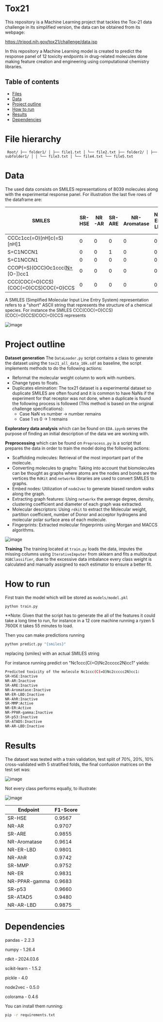 # Tox21

This repository is a Machine Learning project that tackles the Tox-21 data challenge in its simplified version, the data can be obtained from its webpage:

https://tripod.nih.gov/tox21/challenge/data.jsp

In this repository a Machine Learning model is created to predict the response panel of 12 toxicity endpoints in drug-related molecules done making feature creation and engineering using computational chemistry libraries.

## Table of contents
- [Files](#Files)
- [Data](#Data)
- [Project outline](#project-outline)
- [How to run](#how-to-run)
- [Results](#results)
- [Dependencies](#dependencies)

# File hierarchy

<pre><code> Root/ ├── folder1/ │ ├── file1.txt │ └── file2.txt ├── folder2/ │ ├── subfolder1/ │ │ └── file3.txt │ └── file4.txt └── file5.txt </code></pre>



# Data

The used data consists on SMILES representations of 8039 molecules along with the experimental response panel. For illustration the last five rows of the dataframe are:

 | SMILES                                |   SR-HSE |   NR-AR |   SR-ARE |   NR-Aromatase |   NR-ER-LBD |   NR-AhR |   SR-MMP |   NR-ER |   NR-PPAR-gamma |   SR-p53 |   SR-ATAD5 |   NR-AR-LBD |
|---|---|---|---|---|---|---|---|---|---|---|---|---|
| CCCc1cc(=O)[nH]c(=S)[nH]1             |        0 |       0 |        0 |              0 |           0 |        0 |        0 |       0 |               0 |        0 |          0 |           0 
| S=C1NCCN1                             |        0 |       0 |        1 |              0 |           0 |        0 |        0 |       0 |               0 |        0 |          0 |           0 |
| S=C1NCCN1                             |        0 |       0 |        0 |              0 |           0 |        0 |        0 |       0 |               0 |        0 |          0 |           0 |
| CCOP(=S)(OCC)Oc1ccc([N+](=O)[O-])cc1  |        0 |       0 |        0 |              0 |           0 |        1 |        0 |       0 |               0 |        0 |          0 |           0 |
| CCC(COC(=O)CCS)(COC(=O)CCS)COC(=O)CCS |        0 |       0 |        0 |              0 |           0 |        0 |   0 |       0 |               0 |        1 |          0 |           0 |


A SMILES (Simplified Molecular Input Line Entry System) representation refers to a "short" ASCII string that represents the structure of a chemical species. For instance the SMILES CCC(COC(=O)CCS)(COC(=O)CCS)COC(=O)CCS represents

![image](/assets/Molecule.png)

# Project outline

**Dataset generation** The `DataLoader.py` script contains a class to generate the dataset using the `tox21_all_data_10k.sdf` as baseline, the script implements methods to do the following actions:
 * Reformat the molecular weight column to work with numbers.
 * Change types to floats.
 * Duplicates elimination: The tox21 dataset is a experimental dataset so duplicate SMILES are often found and it is common to have NaNs if the experiment for that receptor was not done, when a duplicate is found the following process is followed (This method is based on the original challenge specifications):
    - Case NaN vs number -> number remains
    - Case 1 vs 0 -> 1 remains
        
**Exploratory data analysis** which can be found on `EDA.ipynb` serves the purpose of finding an initial description of the data we are working with.

**Preprocessing** which can be found on `Preprocess.py` is a script that prepares the data in order to train the model doing the following actions:
 * Scaffolding molecules: Retrieval of the most important part of the molecule.
 * Converting molecules to graphs: Taking into account that biomolecules can be thought as graphs where atoms are the nodes and bonds are the vertices the `RdKit` and `networkx` libraries are used to convert SMILES to graphs.
 * Embed nodes: Utilization of `node2vec` to generate biased random walks along the graph.
 * Extracting graph features: Using `networkx` the average degree, density, clustering coefficient and diameter of each graph was extracted.
 * Molecular descriptors: Using `rdkit` to extract the Molecular weight, partition coefficient, number of Donor and acceptor hydrogens and molecular polar surface area of each molecule.
 * Fingerprints: Extracted molecular fingerprints using Morgan and MACCS algorithms.

![image](assets/molProcess.png)

**Training** The training located at `train.py` loads the data, imputes the missing columns using `IterativeImputer` from sklearn and fits a multioutput `XGBClassifier`, due to the excessive data imbalance every class weight is calculated and manually assigned to each estimator to ensure a better fit.

# How to run 

First train the model which will be stored as `models/model.pkl`
```sh
python train.py
```
**Note: Given that the script has to generate the all of the features it could take a long time to run, for instance in a 12 core machine running a ryzen 5 7600X it takes 55 minutes to load.


Then you can make predictions running
```sh
python predict.py "{smiles}"
```
replacing {smiles} with an actual SMILES string

For instance running predict on "Nc1ccc(C(=O)Nc2ccccc2N)cc1" yields:
```sh
Predicted toxicity of the molecule Nc1ccc(C(=O)Nc2ccccc2N)cc1:
SR-HSE:Inactive
NR-AR:Inactive
SR-ARE:Inactive
NR-Aromatase:Inactive
NR-ER-LBD:Inactive
NR-AhR:Inactive
SR-MMP:Active
NR-ER:Active
NR-PPAR-gamma:Inactive
SR-p53:Inactive
SR-ATAD5:Inactive
NR-AR-LBD:Inactive
```

# Results

The dataset was tested with a train validation, test split of 70%, 20%, 10% cross-validated with 5 stratified folds, the final confusion matrices on the test set was:

![image](assets/matrix.png)

Not every class performs equally, to illustrate:

![image](assets/percentage.png)

| Endpoint           | F1-Score |
|--------------------|----------|
| SR-HSE            | 0.9567   |
| NR-AR             | 0.9707   |
| SR-ARE            | 0.9855   |
| NR-Aromatase      | 0.9614   |
| NR-ER-LBD         | 0.9801   |
| NR-AhR            | 0.9742   |
| SR-MMP            | 0.9752   |
| NR-ER             | 0.9831   |
| NR-PPAR-gamma     | 0.9683   |
| SR-p53            | 0.9660   |
| SR-ATAD5          | 0.9480   |
| NR-AR-LBD         | 0.9875   |


# Dependencies

pandas - 2.2.3

numpy - 1.26.4

rdkit - 2024.03.6

scikit-learn - 1.5.2

pickle - 4.0

node2vec - 0.5.0

colorama - 0.4.6

You can install them running:
```sh
pip -r requirements.txt
```